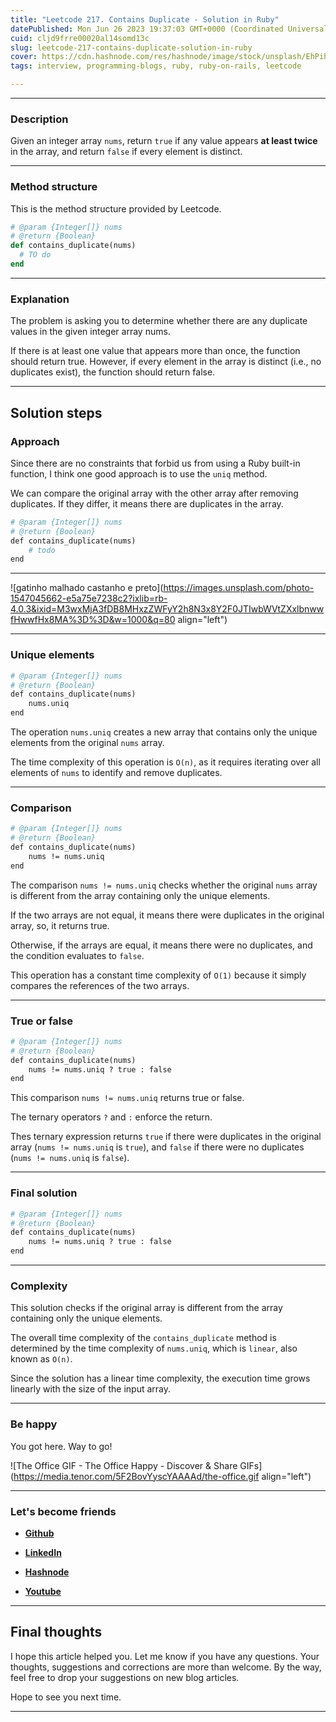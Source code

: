 ```yaml
---
title: "Leetcode 217. Contains Duplicate - Solution in Ruby"
datePublished: Mon Jun 26 2023 19:37:03 GMT+0000 (Coordinated Universal Time)
cuid: cljd9frre00020al14somd13c
slug: leetcode-217-contains-duplicate-solution-in-ruby
cover: https://cdn.hashnode.com/res/hashnode/image/stock/unsplash/EhPih0l5bjw/upload/0fe6311d6e5a3de728a0f1fa08e48e35.jpeg
tags: interview, programming-blogs, ruby, ruby-on-rails, leetcode

---
```


---

### Description

Given an integer array `nums`, return `true` if any value appears **at least twice** in the array, and return `false` if every element is distinct.

---

### Method structure

This is the method structure provided by Leetcode.

```ruby
# @param {Integer[]} nums
# @return {Boolean}
def contains_duplicate(nums)
  # TO do
end
```

---

### Explanation

The problem is asking you to determine whether there are any duplicate values in the given integer array nums.

If there is at least one value that appears more than once, the function should return true. However, if every element in the array is distinct (i.e., no duplicates exist), the function should return false.

---

## Solution steps

### Approach

Since there are no constraints that forbid us from using a Ruby built-in function, I think one good approach is to use the `uniq` method.

We can compare the original array with the other array after removing duplicates. If they differ, it means there are duplicates in the array.

```apache
# @param {Integer[]} nums
# @return {Boolean}
def contains_duplicate(nums)
    # todo
end
```

---

![gatinho malhado castanho e preto](https://images.unsplash.com/photo-1547045662-e5a75e7238c2?ixlib=rb-4.0.3&ixid=M3wxMjA3fDB8MHxzZWFyY2h8N3x8Y2F0JTIwbWVtZXxlbnwwfHwwfHx8MA%3D%3D&w=1000&q=80 align="left")

---

### Unique elements

```apache
# @param {Integer[]} nums
# @return {Boolean}
def contains_duplicate(nums)
    nums.uniq
end
```

The operation `nums.uniq` creates a new array that contains only the unique elements from the original `nums` array.

The time complexity of this operation is `O(n)`, as it requires iterating over all elements of `nums` to identify and remove duplicates.

---

### Comparison

```apache
# @param {Integer[]} nums
# @return {Boolean}
def contains_duplicate(nums)
    nums != nums.uniq
end
```

The comparison `nums != nums.uniq` checks whether the original `nums` array is different from the array containing only the unique elements.

If the two arrays are not equal, it means there were duplicates in the original array, so, it returns true.

Otherwise, if the arrays are equal, it means there were no duplicates, and the condition evaluates to `false`.

This operation has a constant time complexity of `O(1)` because it simply compares the references of the two arrays.

---

### True or false

```apache
# @param {Integer[]} nums
# @return {Boolean}
def contains_duplicate(nums)
    nums != nums.uniq ? true : false
end
```

This comparison `nums != nums.uniq` returns true or false.

The ternary operators `?` and `:` enforce the return.

Thes ternary expression returns `true` if there were duplicates in the original array (`nums != nums.uniq` is `true`), and `false` if there were no duplicates (`nums != nums.uniq` is `false`).

---

### Final solution

```apache
# @param {Integer[]} nums
# @return {Boolean}
def contains_duplicate(nums)
    nums != nums.uniq ? true : false
end
```

---

### Complexity

This solution checks if the original array is different from the array containing only the unique elements.

The overall time complexity of the `contains_duplicate` method is determined by the time complexity of `nums.uniq`, which is `linear`, also known as `O(n)`.

Since the solution has a linear time complexity, the execution time grows linearly with the size of the input array.

---

### **Be happy**

You got here. Way to go!

![The Office GIF - The Office Happy - Discover & Share GIFs](https://media.tenor.com/5F2BovYyscYAAAAd/the-office.gif align="left")

---

### **Let's become friends**

* [**Github**](https://github.com/alexcalaca)
    
* [**LinkedIn**](https://linkedin.com/in/alexandrecalacaofficial)
    
* [**Hashnode**](https://hashnode.com/onboard?next=/@alexandrecalaca)
    
* [**Youtube**](https://www.youtube.com/@alexandrecalacaofficial)
    

---

## **Final thoughts**

I hope this article helped you. Let me know if you have any questions. Your thoughts, suggestions and corrections are more than welcome. By the way, feel free to drop your suggestions on new blog articles.

Hope to see you next time.

---
